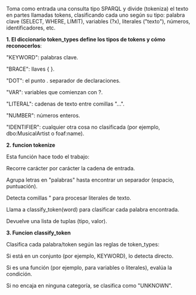 Toma como entrada una consulta tipo SPARQL y divide (tokeniza) el texto en partes llamadas tokens, clasificando cada uno según su tipo: palabra clave (SELECT, WHERE, LIMIT), variables (?x), literales ("texto"), números, identificadores, etc.

**1. El diccionario token_types define los tipos de tokens y cómo reconocerlos**:<br>

"KEYWORD": palabras clave.

"BRACE": llaves { }.

"DOT": el punto . separador de declaraciones.

"VAR": variables que comienzan con ?.

"LITERAL": cadenas de texto entre comillas "...".

"NUMBER": números enteros.

"IDENTIFIER": cualquier otra cosa no clasificada (por ejemplo, dbo:MusicalArtist o foaf:name).<br>

**2. funcion tokenize**<br>

Esta función hace todo el trabajo:

Recorre carácter por carácter la cadena de entrada.

Agrupa letras en "palabras" hasta encontrar un separador (espacio, puntuación).

Detecta comillas " para procesar literales de texto.

Llama a classify_token(word) para clasificar cada palabra encontrada.

Devuelve una lista de tuplas (tipo, valor).

**3. Funcion classify_token**<br>

Clasifica cada palabra/token según las reglas de token_types:

Si está en un conjunto (por ejemplo, KEYWORD), lo detecta directo.

Si es una función (por ejemplo, para variables o literales), evalúa la condición.

Si no encaja en ninguna categoría, se clasifica como "UNKNOWN".




